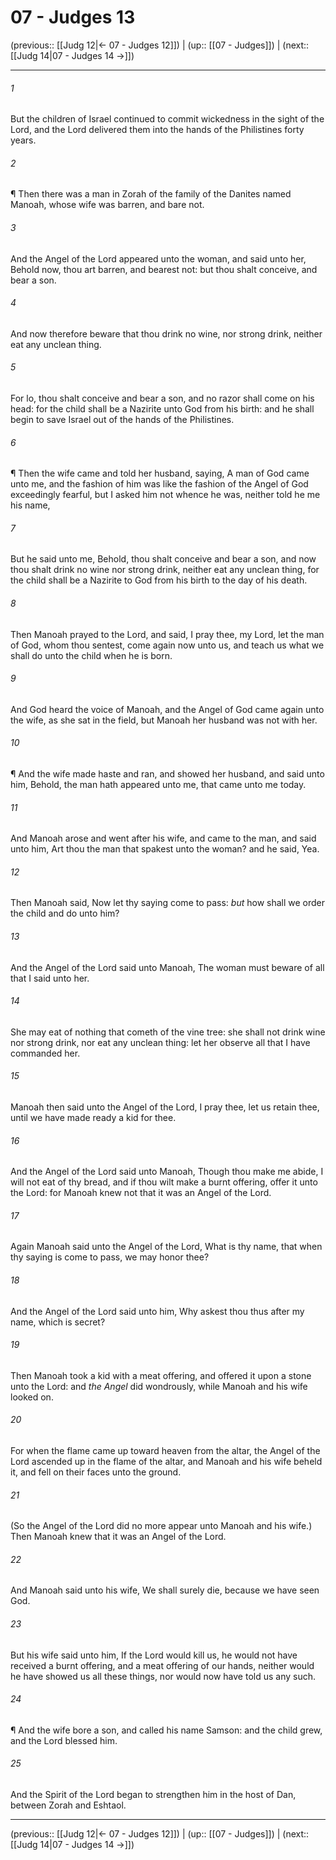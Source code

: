 # 07 - Judges 13

(previous:: [[Judg 12|← 07 - Judges 12]]) | (up:: [[07 - Judges]]) | (next:: [[Judg 14|07 - Judges 14 →]])

***


###### 1 
But the children of Israel continued to commit wickedness in the sight of the Lord, and the Lord delivered them into the hands of the Philistines forty years. 

###### 2 
¶ Then there was a man in Zorah of the family of the Danites named Manoah, whose wife was barren, and bare not. 

###### 3 
And the Angel of the Lord appeared unto the woman, and said unto her, Behold now, thou art barren, and bearest not: but thou shalt conceive, and bear a son. 

###### 4 
And now therefore beware that thou drink no wine, nor strong drink, neither eat any unclean thing. 

###### 5 
For lo, thou shalt conceive and bear a son, and no razor shall come on his head: for the child shall be a Nazirite unto God from his birth: and he shall begin to save Israel out of the hands of the Philistines. 

###### 6 
¶ Then the wife came and told her husband, saying, A man of God came unto me, and the fashion of him was like the fashion of the Angel of God exceedingly fearful, but I asked him not whence he was, neither told he me his name, 

###### 7 
But he said unto me, Behold, thou shalt conceive and bear a son, and now thou shalt drink no wine nor strong drink, neither eat any unclean thing, for the child shall be a Nazirite to God from his birth to the day of his death. 

###### 8 
Then Manoah prayed to the Lord, and said, I pray thee, my Lord, let the man of God, whom thou sentest, come again now unto us, and teach us what we shall do unto the child when he is born. 

###### 9 
And God heard the voice of Manoah, and the Angel of God came again unto the wife, as she sat in the field, but Manoah her husband was not with her. 

###### 10 
¶ And the wife made haste and ran, and showed her husband, and said unto him, Behold, the man hath appeared unto me, that came unto me today. 

###### 11 
And Manoah arose and went after his wife, and came to the man, and said unto him, Art thou the man that spakest unto the woman? and he said, Yea. 

###### 12 
Then Manoah said, Now let thy saying come to pass: _but_ how shall we order the child and do unto him? 

###### 13 
And the Angel of the Lord said unto Manoah, The woman must beware of all that I said unto her. 

###### 14 
She may eat of nothing that cometh of the vine tree: she shall not drink wine nor strong drink, nor eat any unclean thing: let her observe all that I have commanded her. 

###### 15 
Manoah then said unto the Angel of the Lord, I pray thee, let us retain thee, until we have made ready a kid for thee. 

###### 16 
And the Angel of the Lord said unto Manoah, Though thou make me abide, I will not eat of thy bread, and if thou wilt make a burnt offering, offer it unto the Lord: for Manoah knew not that it was an Angel of the Lord. 

###### 17 
Again Manoah said unto the Angel of the Lord, What is thy name, that when thy saying is come to pass, we may honor thee? 

###### 18 
And the Angel of the Lord said unto him, Why askest thou thus after my name, which is secret? 

###### 19 
Then Manoah took a kid with a meat offering, and offered it upon a stone unto the Lord: and _the Angel_ did wondrously, while Manoah and his wife looked on. 

###### 20 
For when the flame came up toward heaven from the altar, the Angel of the Lord ascended up in the flame of the altar, and Manoah and his wife beheld it, and fell on their faces unto the ground. 

###### 21 
(So the Angel of the Lord did no more appear unto Manoah and his wife.) Then Manoah knew that it was an Angel of the Lord. 

###### 22 
And Manoah said unto his wife, We shall surely die, because we have seen God. 

###### 23 
But his wife said unto him, If the Lord would kill us, he would not have received a burnt offering, and a meat offering of our hands, neither would he have showed us all these things, nor would now have told us any such. 

###### 24 
¶ And the wife bore a son, and called his name Samson: and the child grew, and the Lord blessed him. 

###### 25 
And the Spirit of the Lord began to strengthen him in the host of Dan, between Zorah and Eshtaol.

***

(previous:: [[Judg 12|← 07 - Judges 12]]) | (up:: [[07 - Judges]]) | (next:: [[Judg 14|07 - Judges 14 →]])
